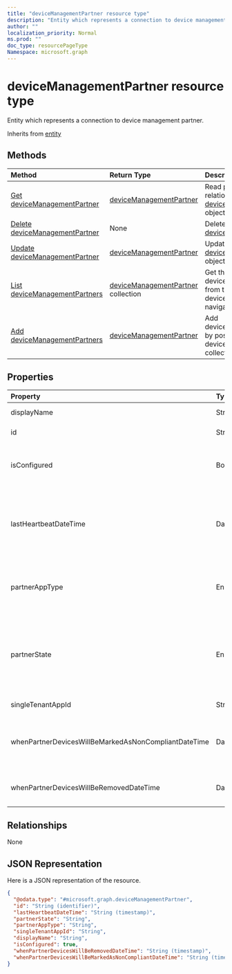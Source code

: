 ```yaml
---
title: "deviceManagementPartner resource type"
description: "Entity which represents a connection to device management partner."
author: ""
localization_priority: Normal
ms.prod: ""
doc_type: resourcePageType
Namespace: microsoft.graph
---
```



# deviceManagementPartner resource type

Entity which represents a connection to device management partner.


Inherits from [entity](../resources/entity.md)

## Methods
|Method|Return Type|Description|
|:---|:---|:---|
|[Get deviceManagementPartner](../api/devicemanagementpartner-get.md)|[deviceManagementPartner](../resources/deviceManagementPartner.md)|Read properties and relationships of the [deviceManagementPartner](../resources/devicemanagementpartner.md) object.|
|[Delete deviceManagementPartner](../api/devicemanagementpartner-delete.md)|None|Deletes a [deviceManagementPartner](../resources/devicemanagementpartner.md).|
|[Update deviceManagementPartner](../api/devicemanagementpartner-update.md)|[deviceManagementPartner](../resources/deviceManagementPartner.md)|Update the properties of a [deviceManagementPartner](../resources/devicemanagementpartner.md) object.|
|[List deviceManagementPartners](../api/devicemanagement-list-devicemanagementpartners.md)|[deviceManagementPartner](../resources/deviceManagementPartner.md) collection|Get the deviceManagementPartners from the deviceManagementPartners navigation property.|
|[Add deviceManagementPartners](../api/devicemanagement-post-devicemanagementpartners.md)|[deviceManagementPartner](../resources/deviceManagementPartner.md)|Add deviceManagementPartners by posting to the deviceManagementPartners collection.|

## Properties
|Property|Type|Description|
|:---|:---|:---|
|displayName|String|Partner display name|
|id|String| Inherited from [entity](../resources/entity.md)|
|isConfigured|Boolean|Whether device management partner is configured or not|
|lastHeartbeatDateTime|DateTimeOffset|Timestamp of last heartbeat after admin enabled option Connect to Device management Partner|
|partnerAppType|Enumeration|Partner App type. Possible values are: `unknown`, `singleTenantApp`, `multiTenantApp`.|
|partnerState|Enumeration|Partner state of this tenant. Possible values are: `unknown`, `unavailable`, `enabled`, `terminated`, `rejected`, `unresponsive`.|
|singleTenantAppId|String|Partner Single tenant App id|
|whenPartnerDevicesWillBeMarkedAsNonCompliantDateTime|DateTimeOffset|DateTime in UTC when PartnerDevices will be marked as NonCompliant|
|whenPartnerDevicesWillBeRemovedDateTime|DateTimeOffset|DateTime in UTC when PartnerDevices will be removed|

## Relationships
None

## JSON Representation
Here is a JSON representation of the resource.
<!-- {
  "blockType": "resource",
  "keyProperty": "id",
  "@odata.type": "microsoft.graph.deviceManagementPartner",
  "baseType": "microsoft.graph.entity",
  "openType": false
}
-->
``` json
{
  "@odata.type": "#microsoft.graph.deviceManagementPartner",
  "id": "String (identifier)",
  "lastHeartbeatDateTime": "String (timestamp)",
  "partnerState": "String",
  "partnerAppType": "String",
  "singleTenantAppId": "String",
  "displayName": "String",
  "isConfigured": true,
  "whenPartnerDevicesWillBeRemovedDateTime": "String (timestamp)",
  "whenPartnerDevicesWillBeMarkedAsNonCompliantDateTime": "String (timestamp)"
}
```

